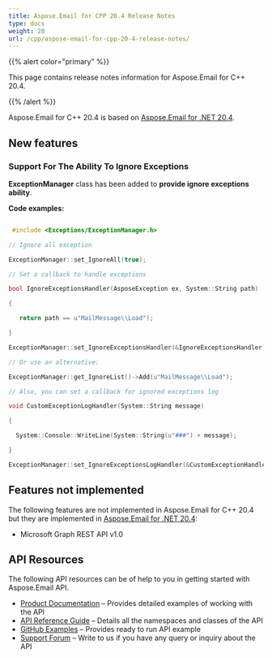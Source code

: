 ```yaml
---
title: Aspose.Email for CPP 20.4 Release Notes
type: docs
weight: 20
url: /cpp/aspose-email-for-cpp-20-4-release-notes/
---
```


{{% alert color="primary" %}} 

This page contains release notes information for Aspose.Email for C++ 20.4.

{{% /alert %}} 

Aspose.Email for C++ 20.4 is based on [Aspose.Email for .NET 20.4](/email/net/aspose-email-for-net-20-4-release-notes/).
## **New features**
### **Support For The Ability To Ignore Exceptions**
**ExceptionManager** class has been added to **provide ignore exceptions ability**. 

**Code examples:**



``` cpp

 #include <Exceptions/ExceptionManager.h>

// Ignore all exception

ExceptionManager::set_IgnoreAll(true);

// Set a callback to handle exceptions

bool IgnoreExceptionsHandler(AsposeException ex, System::String path)

{

   return path == u"MailMessage\\Load");

}

ExceptionManager::set_IgnoreExceptionsHandler(&IgnoreExceptionsHandler);

// Or use an alternative:

ExceptionManager::get_IgnoreList()->Add(u"MailMessage\\Load");

// Also, you can set a callback for ignored exceptions log

void CustomExceptionLogHandler(System::String message)

{

  System::Console::WriteLine(System::String(u"###") + message);

}

ExceptionManager::set_IgnoreExceptionsLogHandler(&CustomExceptionHandler);

```

## **Features not implemented**
The following features are not implemented in Aspose.Email for C++ 20.4 but they are implemented in [Aspose.Email for .NET 20.4](/email/net/aspose-email-for-net-20-4-release-notes/):

- Microsoft Graph REST API v1.0
## **API Resources**
The following API resources can be of help to you in getting started with Aspose.Email API.

- [Product Documentation](/email/cpp/home/) – Provides detailed examples of working with the API
- [API Reference Guide](https://www.aspose.com/api/cpp/email) – Details all the namespaces and classes of the API
- [GitHub Examples](https://github.com/aspose-email/Aspose.Email-for-C) – Provides ready to run API example
- [Support Forum](https://forum.aspose.com/c/email) – Write to us if you have any query or inquiry about the API


